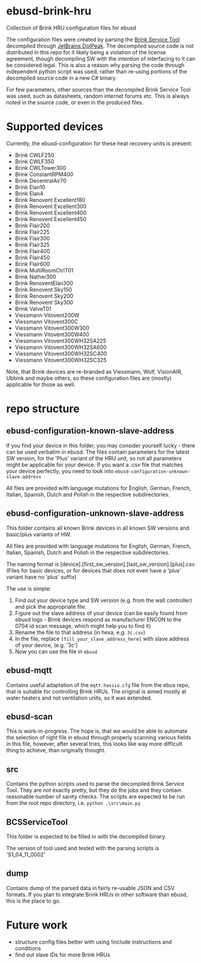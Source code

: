 # ebusd-brink-hru
Collection of Brink HRU configuration files for ebusd

The configuration files were created by parsing the [Brink Service Tool](https://www.brinkclimatesystems.nl/tools/software-brink-service-tool-en) decompiled through [JetBrains DotPeak](https://www.jetbrains.com/decompiler/). The decompiled source code is not distributed in this repo for it likely being a violation of the license agreement, though decompiling SW with the intention of interfacing to it can be considered legal. This is also a reason why parsing the code through independent python script was used, rather than re-using portions of the decompiled source code in a new C# binary.

For few parameters, other sources than the decompiled Brink Service Tool was used, such as datasheets, random internet forums etc. This is always noted in the source code, or even in the produced files.

# Supported devices

Currently, the ebusd-configuration for these heat recovery units is present:

 - Brink CWLF250
 - Brink CWLF350
 - Brink CWLTower300
 - Brink ConstantRPM400
 - Brink DecentralAir70
 - Brink Elan10
 - Brink Elan4
 - Brink Renovent Excellent180
 - Brink Renovent Excellent300
 - Brink Renovent Excellent400
 - Brink Renovent Excellent450
 - Brink Flair200
 - Brink Flair225
 - Brink Flair300
 - Brink Flair325
 - Brink Flair400
 - Brink Flair450
 - Brink Flair600
 - Brink MultiRoomCtrlT01
 - Brink Nather300
 - Brink RenoventElan300
 - Brink Renovent Sky150
 - Brink Renovent Sky200
 - Brink Renovent Sky300
 - Brink ValveT01
 - Viessmann Vitovent200W
 - Viessmann Vitovent300C
 - Viessmann Vitovent300W300
 - Viessmann Vitovent300W400
 - Viessmann Vitovent300WH32SA225
 - Viessmann Vitovent300WH32SA600
 - Viessmann Vitovent300WH32SC400
 - Viessmann Vitovent300WH32SC325

 Note, that Brink devices are re-branded as Viessmann, Wolf, VisionAIR, Ubbink and maybe others, so these configuration files are (mostly) applicable for those as well.

# repo structure

## ebusd-configuration-known-slave-address
If you find your device in this folder, you may consider yourself lucky - there can be used verbatim in ebusd. The files contain parameters for the latest SW version, for the 'Plus' variant of the HRU unit, so not all parameters might be applicable for your device. If you want a .csv file that matches your device perfectly, you need to look into `ebusd-configuration-unknown-slave-address`

All files are provided with language mutations for English, German, French, Italian, Spanish, Dutch and Polish in the respective subdirectories.

## ebusd-configuration-unknown-slave-address
This folder contains all known Brink devices in all known SW versions and basic/plus variants of HW. 

All files are provided with language mutations for English, German, French, Italian, Spanish, Dutch and Polish in the respective subdirectories.

The naming format is [device].[first_sw_version].[last_sw_version].[plus].csv (Files for basic devices, or for devices that does not even have a 'plus' variant have no 'plus' suffix)

The use is simple: 

 1. Find out your device type and SW version (e.g. from the wall controller) and pick the appropriate file.
 2. Figure out the slave address of your device (can be easily found from ebusd logs - Brink devices respond as manufacturer ENCON to the 0704 id scan message, which might help you to find it)
 2. Rename the file to that address (in hexa, e.g. `3c.csv`)
 3. In the file, replace `[fill_your_slave_address_here]` with slave address of your device, (e.g. '3c')
 4. Now you can use the file in `ebusd`

## ebusd-mqtt
Contains useful adaptation of the `mqtt-hassio.cfg` file from the ebus repo, that is suitable for controlling Brink HRUs. The original is aimed mostly at water heaters and not ventilation units, so it was extended.

## ebusd-scan
This is work-in-progress. The hope is, that we would be able to automate the selection of right file in ebusd through properly scanning various fields in this file, however, after several tries, this looks like way more difficult thing to achieve, than originally thought. 
 
<!---
## ebusd-configuration-deprecated
** The files in this folder should not be needed to be used. They are kept mostly for reference **

Contains the config files for individual Brink devices. There are two types of files - sensors and params. Sensors are read only, while params are almost in all instances writable. For params, each message contains five fields: [current, min, max, step_size, default]. This is reflected in the generated .csv files.

The naming format is [device].[first_sw_version].[last_sw_version].[sensors|params.basic|params.plus].csv, where the range first-last SW versions is the range of versions this file is applicable for, sensors is for sensors, params.plus are params for plus version of device and params.basic is for basic version of the device. Note, that not all devices have basic/plus version, but for simplicity we write out bot for every device - sometimes those files are just identical.

Since Brink uses non-standard identification response (0704h message), it is not that straightforward to fabricate the .csv files so that they can be directly consumed by ebusd. Therefore, we just create 'blocks' of CSV data for the given device, which you then need to adjust to match the ebus slave address of your device. Unfortunately, the default slave address of a device is a parameter not foudn in Brink Service Tool. Please, report those numbers, and we can gradually build the files for those devices, that would be directly consumable by ebusd.
-->

## src
Contains the python scripts used to parse the decompiled Brink Service Tool. They are not exactly pretty, but they do the jobs and they contain reasonable number of sanity checks. The scripts are expected to be run from the root repo directory, i.e. `python .\src\main.py`

## BCSServiceTool
This folder is expected to be filled in with the decompiled binary.

The version of tool used and tested with the parsing scripts is 'S1_04_11_0002'

## dump
Contains dump of the parsed data in fairly re-usable JSON and CSV formats. If you plan to integrate Brink HRUs in other software than ebusd, this is the place to go.

# Future work
- structure config files better with using !include instructions and conditions
- find out slave IDs for more Brink HRUs
